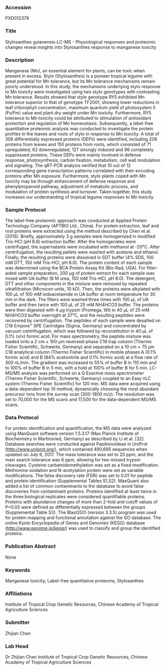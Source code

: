### Accession
PXD012379

### Title
Stylosanthes guianensis-LC-MS -  Physiological responses and proteomic changes reveal insights into Stylosanthes response to manganese toxicity

### Description
Manganese (Mn), an essential element for plants, can be toxic when present in excess. Stylo (Stylosanthes) is a pioneer tropical legume with great potential for Mn tolerance, but its Mn tolerance mechanisms remain poorly understood. In this study, the mechanisms underlying stylo response to Mn toxicity were investigated using two stylo genotypes with contrasting Mn tolerance. Results showed that stylo genotype RY5 exhibited Mn tolerance superior to that of genotype TF2001, showing lower reductions in leaf chlorophyll concentration, maximum quantum yield of photosystem II (Fv/Fm) value and plant dry weight under Mn toxicity. Furthermore, RY5 tolerance to Mn toxicity could be attributed to stimulation of antioxidant protection and regulation of Mn homeostasis. Subsequently, a label-free quantitative proteomic analysis was conducted to investigate the protein profiles in the leaves and roots of stylo in response to Mn toxicity. A total of 356 differentially expressed proteins (DEPs) were identified, including 206 proteins from leaves and 150 proteins from roots, which consisted of 71 upregulated, 62 downregulated, 127 strongly induced and 96 completely suppressed proteins. These DEPs were mainly involved in defense response, photosynthesis, carbon fixation, metabolism, cell wall modulation and signaling. The qRT-PCR analysis verified that 10 out of 12 corresponding gene transcription patterns correlated with their encoding proteins after Mn exposure. Furthermore, stylo plants coped with Mn toxicity may be through enhancement of defense response and phenylpropanoid pathway, adjustment of metabolic process, and modulation of protein synthesis and turnover. Taken together, this study increases our understanding of tropical legume responses to Mn toxicity.

### Sample Protocol
The label-free proteomic approach was conducted at Applied Protein Technology Company (APTBIO Ltd., China). For protein extraction, leaf and root proteins were extracted using the method described by Chen et al.(2015). Briefly, approximately 3 g samples were homogenized in modified Tris-HCl (pH 8.8) extraction buffer. After the homogenates were centrifuged, the supernatants were incubated with methanol at -20°C. After centrifugation, the resulting pellets were washed with acetone and ethanol. Finally, the resulting proteins were dissolved in SDT buffer (4% SDS, 100 mM DTT, 150 mM Tris-HCl, pH 8.0). The protein content of each sample was determined using the BCA Protein Assay Kit (Bio-Rad, USA). For filter-aided sample preparation, 200 μg of protein extract for each sample was mixed with UA buffer (8 M urea, 150 mM Tris-HCl, pH 8.0). The detergent, DTT and other components in the mixture were removed by repeated ultrafiltration (Microcon units, 10 kD). Then, the proteins were alkylated with 100 μL of 100 mM iodoacetamide in UA buffer at room temperature for 30 min in the dark. The filters were washed three times with 100 μL of UA buffer and then twice with 100 μL of 25 mM NH4HCO3 buffer. The proteins were then digested with 4 μg trypsin (Promega, WI) in 40 μL of 25 mM NH4HCO3 buffer overnight at 37°C, and the resulting peptides were recovered by centrifugation. The peptides of each sample were desalted on C18 Empore™ SPE Cartridges (Sigma, Germany) and concentrated by vacuum centrifugation, which was followed by reconstitution in 40 μL of 0.1% (v/v) formic acid. For mass spectrometry, the peptide mixture was loaded onto a 2 cm × 100 μm reversed-phase C18 trap column (Thermo Fisher Scientific, Schwerte, Germany) and separated on a 10 cm × 75 μm C18 analytical column (Thermo Fisher Scientific) in mobile phases A (0.1% formic acid) and B (84% acetonitrile and 0.1% formic acid) at a flow rate of 300 nL/min. The gradient was increased to 55% of buffer B in 110 min and to 100% of buffer B in 5 min, with a hold at 100% of buffer B for 5 min. LC-MS/MS analysis was performed on a Q Exactive mass spectrometer (Thermo Fisher Scientific, Schwerte, Germany) coupled to an Easy nLC system (Thermo Fisher Scientific) for 120 min. MS data were acquired using a data-dependent top 10 method, dynamically choosing the most abundant precursor ions from the survey scan (300-1800 m/z). The resolution was set to 70,000 for the MS scans and 17,500 for the data-dependent MS/MS scans.

### Data Protocol
For protein identification and quantification, the MS data were analyzed using MaxQuant software version 1.5.3.17 (Max Planck Institute of Biochemistry in Martinsried, Germany) as described by Li et al. [32]. Database searches were conducted against Papilionoideae in UniProt (http://www.uniprot.org/), which contained 490,695 sequences when updated on July 6, 2017. The mass tolerance was set to 20 ppm, and the main search tolerance was 6 ppm, allowing for two missed trypsin cleavages. Cysteine carbamidomethylation was set as a fixed modification. Methionine oxidation and N-acetylation protein were set as variable modifications. The false discovery rate (FDR) was set to 0.01 for peptide and protein identification (Supplemental Tables S1,S2). MaxQuant also added a list of common contaminants to the database to avoid false discoveries from contaminant proteins. Proteins identified at least twice in the three biological replicates were considered quantifiable proteins. Proteins with abundance changes of more than 2-fold and cutoff values of P<0.05 were defined as differentially expressed between the groups (Supplemental Table S3). The Blast2GO (version 3.3.5) program was used for protein mapping and functional annotation against the GO database. The online Kyoto Encyclopedia of Genes and Genomes (KEGG) database (http://www.genome.jp/kegg/) was used to classify and group the identified proteins.

### Publication Abstract
None

### Keywords
Manganese toxicity, Label-free quantitative proteome, Stylosanthes

### Affiliations
Institute of Tropical Crop Genetic Resources, Chinese Academy of Tropical Agriculture Sciences

### Submitter
Zhijian Chen

### Lab Head
Dr Zhijian Chen
Institute of Tropical Crop Genetic Resources, Chinese Academy of Tropical Agriculture Sciences


